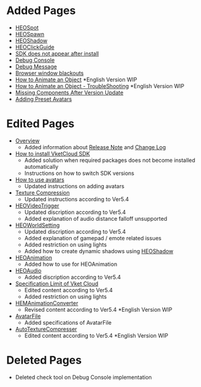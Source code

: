 # Added Pages
- [HEOSpot](../HEOComponents/HEOSpot.md)
- [HEOSpawn](../HEOComponents/HEOSpawn.md)
- [HEOShadow](https://vrhikky.github.io/VketCloudSDK_Documents/5.4/HEOComponents/HEOShadow.html)
- [HEOClickGuide](../HEOComponents/HEOClickGuide.md)
- [SDK does not appear after install](../troubleshooting/InstallingDeeplink.md)
- [Debug Console](../debugconsole/debugconsole.md)
- [Debug Message](../debugconsole/debugmessage.md)
- [Browser window blackouts](../troubleshooting/BrowserBlackWindow.md)
- [How to Animate an Object](../WorldMakingGuide/PropAnimation.md) *English Version WIP
- [How to Animate an Object - TroubleShooting](../WorldMakingGuide/PropAnimation_TroubleShooting.md) *English Version WIP
- [Missing Components After Version Update](../troubleshooting/MissingComponents.md)
- [Adding Preset Avatars](../WorldMakingGuide/PresetAvatar.md)

# Edited Pages
- [Overview](../index.md)
    - Added information about [Release Note](../releasenote/releasenote-5.4.md) and [Change Log](../changelog/changelog-5.4.md)
- [How to install VketCloud SDK](../AboutVketCloudSDK/SetupSDK_external.md)
    - Added solution when required packages does not become installed automatically
    - Instructions on how to switch SDK versions
- [How to use avatars](../AboutVketCloudSDK/SetupAvatar.md)
    - Updated instructions on adding avatars
- [Texture Compression](../heoexporter/he_TextureCompression.md)
    - Updated instructions according to Ver5.4
- [HEOVideoTrigger](../HEOComponents/HEOVideoTrigger.md)
    - Updated discription according to Ver5.4
    - Added explanation of audio distance falloff unsupported
- [HEOWorldSetting](../HEOComponents/HEOWorldSetting.md)
    - Updated discription according to Ver5.4 
    - Added explanation of gamepad / emote related issues 
    - Added restriction on using lights
    - Added how to create dynamic shadows using [HEOShadow](https://vrhikky.github.io/VketCloudSDK_Documents/5.4/HEOComponents/HEOShadow.html)
- [HEOAnimation](../HEOComponents/HEOAnimation.md)
    - Added how to use for HEOAnimation
- [HEOAudio](../HEOComponents/HEOAudio.md)
    - Added discription according to Ver5.4
- [Specification Limit of Vket Cloud](../WorldMakingGuide/UnityGuidelines.md)
    - Edited content according to Ver5.4 
    - Added restriction on using lights
- [HEMAnimationConverter](../HEMAnimationConverter/AnimationConverter.md)
    - Revised content according to Ver5.4 *English Version WIP
- [AvatarFile](../WorldMakingGuide/AvatarFile.md)
    - Added specifications of AvatarFile
- [AutoTextureCompresser](../AutoTextureCompresser/AutoTextureCompresser.md)
    - Edited content according to Ver5.4 *English Version WIP

# Deleted Pages
- Deleted check tool on Debug Console implementation